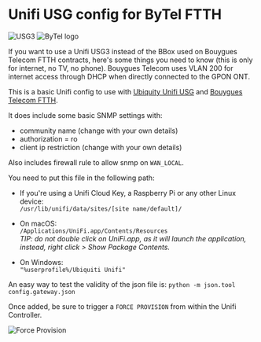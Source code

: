 # Unifi USG config for ByTel FTTH

![USG3](https://tars.meleia.net/images/github/unifi/USG3.png "USG3") ![ByTel logo](https://tars.meleia.net/images/github/unifi/bytel.png "ByTel Logo") 

If you want to use a Unifi USG3 instead of the BBox used on Bouygues Telecom FTTH contracts, here's some things you need to know (this is only for internet, no TV, no phone). Bouygues Telecom uses VLAN 200 for internet access through DHCP when directly connected to the GPON ONT.

This is a basic Unifi config to use with [Ubiquity Unifi USG](https://www.ubnt.com/unifi-routing/usg/) and [Bouygues Telecom FTTH](https://www.bouyguestelecom.fr/offres-internet/internet-fibre-ftth).

It does include some basic SNMP settings with:
  
- community name (change with your own details)  
- authorization = ro 
- client ip restriction (change with your own details)

Also includes firewall rule to allow snmp on `WAN_LOCAL`.

You need to put this file in the following path:

- If you're using a Unifi Cloud Key, a Raspberry Pi or any other Linux device:  
	`/usr/lib/unifi/data/sites/[site name/default]/`

- On macOS:  
	`/Applications/UniFi.app/Contents/Resources`  
	_TIP: do not double click on UniFi.app, as it will launch the application, instead, right click > Show Package Contents._  

- On Windows:  
	`"%userprofile%/Ubiquiti Unifi"` 
	
An easy way to test the validity of the json file is: `python -m json.tool config.gateway.json`

Once added, be sure to trigger a `FORCE PROVISION` from within the Unifi Controller.

![Force Provision](https://tars.meleia.net/images/github/unifi/provision.png "Force Provision")

